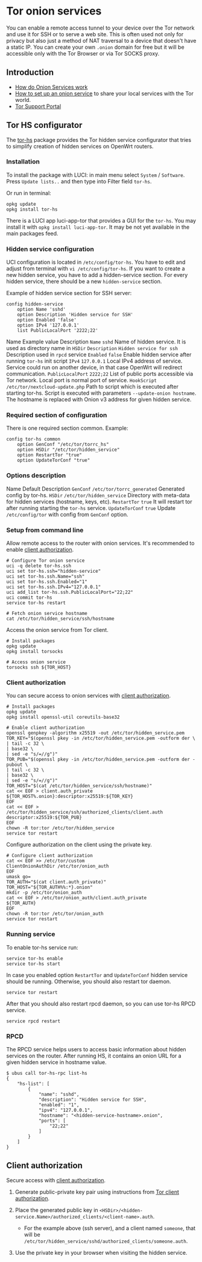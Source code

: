 # Tor onion services

You can enable a remote access tunnel to your device over the Tor network and use it for SSH or to serve a web site. This is often used not only for privacy but also just a method of NAT traversal to a device that doesn't have a static IP. You can create your own `.onion` domain for free but it will be accessible only with the Tor Browser or via Tor SOCKS proxy.

## Introduction

- [How do Onion Services work](https://community.torproject.org/onion-services/overview/ "https://community.torproject.org/onion-services/overview/")
- [How to set up an onion service](https://community.torproject.org/onion-services/setup/ "https://community.torproject.org/onion-services/setup/") to share your local services with the Tor world.
- [Tor Support Portal](https://forum.torproject.net/c/support/onion-services/16 "https://forum.torproject.net/c/support/onion-services/16")

## Tor HS configurator

The [tor-hs](/packages/pkgdata/tor-hs "packages:pkgdata:tor-hs") package provides the Tor hidden service configurator that tries to simplify creation of hidden services on OpenWrt routers.

### Installation

To install the package with LUCI: in main menu select `System` / `Software`. Press `Update lists..` and then type into Filter field `tor-hs`.

Or run in terminal:

```
opkg update
opkg install tor-hs
```

There is a LUCI app luci-app-tor that provides a GUI for the `tor-hs`. You may install it with `opkg install luci-app-tor`. It may be not yet available in the main packages feed.

### Hidden service configuration

UCI configuration is located in `/etc/config/tor-hs`. You have to edit and adjust from terminal with `vi /etc/config/tor-hs`. If you want to create a new hidden service, you have to add a hidden-service section. For every hidden service, there should be a new `hidden-service` section.

Example of hidden service section for SSH server:

```
config hidden-service
	option Name 'sshd'
	option Description 'Hidden service for SSH'
	option Enabled 'false'
	option IPv4 '127.0.0.1'
	list PublicLocalPort '2222;22'
```

Name Example value Description `Name` `sshd` Name of hidden service. It is used as directory name in `HSDir` `Description` `Hidden service for ssh` Description used in `rpcd` service `Enabled` `false` Enable hidden service after running `tor-hs` init script `IPv4` `127.0.0.1` Local IPv4 address of service. Service could run on another device, in that case OpenWrt will redirect communication. `PublicLocalPort` `2222;22` List of public ports accessible via Tor network. Local port is normal port of service. `HookScript` `/etc/tor/nextcloud-update.php` Path to script which is executed after starting tor-hs. Script is executed with parameters `--update-onion hostname`. The hostname is replaced with Onion v3 address for given hidden service.

### Required section of configuration

There is one required section common. Example:

```
config tor-hs common
	option GenConf "/etc/tor/torrc_hs"
	option HSDir "/etc/tor/hidden_service"
	option RestartTor "true"
	option UpdateTorConf "true"
```

### Options description

Name Default Description `GenConf` `/etc/tor/torrc_generated` Generated config by tor-hs. `HSDir` `/etc/tor/hidden_service` Directory with meta-data for hidden services (hostname, keys, etc). `RestartTor` `true` It will restart tor after running starting the `tor-hs` service. `UpdateTorConf` `true` Update `/etc/config/tor` with config from `GenConf` option.

### Setup from command line

Allow remote access to the router with onion services. It's recommended to enable [client authorization](/docs/guide-user/services/tor/extras#client_authorization "docs:guide-user:services:tor:extras").

```
# Configure Tor onion service
uci -q delete tor-hs.ssh
uci set tor-hs.ssh="hidden-service"
uci set tor-hs.ssh.Name="ssh"
uci set tor-hs.ssh.Enabled="1"
uci set tor-hs.ssh.IPv4="127.0.0.1"
uci add_list tor-hs.ssh.PublicLocalPort="22;22"
uci commit tor-hs
service tor-hs restart
 
# Fetch onion service hostname
cat /etc/tor/hidden_service/ssh/hostname
```

Access the onion service from Tor client.

```
# Install packages
opkg update
opkg install torsocks
 
# Access onion service
torsocks ssh ${TOR_HOST}
```

### Client authorization

You can secure access to onion services with [client authorization](https://community.torproject.org/onion-services/advanced/client-auth/ "https://community.torproject.org/onion-services/advanced/client-auth/").

```
# Install packages
opkg update
opkg install openssl-util coreutils-base32
 
# Enable client authorization
openssl genpkey -algorithm x25519 -out /etc/tor/hidden_service.pem
TOR_KEY="$(openssl pkey -in /etc/tor/hidden_service.pem -outform der \
| tail -c 32 \
| base32 \
| sed -e "s/=//g")"
TOR_PUB="$(openssl pkey -in /etc/tor/hidden_service.pem -outform der -pubout \
| tail -c 32 \
| base32 \
| sed -e "s/=//g")"
TOR_HOST="$(cat /etc/tor/hidden_service/ssh/hostname)"
cat << EOF > client.auth_private
${TOR_HOST%.onion}:descriptor:x25519:${TOR_KEY}
EOF
cat << EOF > /etc/tor/hidden_service/ssh/authorized_clients/client.auth
descriptor:x25519:${TOR_PUB}
EOF
chown -R tor:tor /etc/tor/hidden_service
service tor restart
```

Configure authorization on the client using the private key.

```
# Configure client authorization
cat << EOF >> /etc/tor/custom
ClientOnionAuthDir /etc/tor/onion_auth
EOF
umask go=
TOR_AUTH="$(cat client.auth_private)"
TOR_HOST="${TOR_AUTH%%:*}.onion"
mkdir -p /etc/tor/onion_auth
cat << EOF > /etc/tor/onion_auth/client.auth_private
${TOR_AUTH}
EOF
chown -R tor:tor /etc/tor/onion_auth
service tor restart
```

### Running service

To enable tor-hs service run:

```
service tor-hs enable
service tor-hs start
```

In case you enabled option `RestartTor` and `UpdateTorConf` hidden service should be running. Otherwise, you should also restart tor daemon.

```
service tor restart
```

After that you should also restart rpcd daemon, so you can use tor-hs RPCD service.

```
service rpcd restart
```

### RPCD

The RPCD service helps users to access basic information about hidden services on the router. After running HS, it contains an onion URL for a given hidden service in hostname value.

```
$ ubus call tor-hs-rpc list-hs
{
    "hs-list": [
        {
            "name": "sshd",
            "description": "Hidden service for SSH",
            "enabled": "1",
            "ipv4": "127.0.0.1",
            "hostname": "<hidden-service-hostname>.onion",
            "ports": [
                "22;22"
            ]
        }
    ]
}
```

## Client authorization

Secure access with [client authorization](https://community.torproject.org/onion-services/advanced/client-auth/ "https://community.torproject.org/onion-services/advanced/client-auth/").

1. Generate public-private key pair using instructions from [Tor client authorization](https://community.torproject.org/onion-services/advanced/client-auth/ "https://community.torproject.org/onion-services/advanced/client-auth/").
2. Place the generated public key in `<HSDir>/<hidden-service.Name>/authorized_clients/<client-name>.auth`.
   
   - For the example above (ssh server), and a client named `someone`, that will be `/etc/tor/hidden_service/sshd/authorized_clients/someone.auth`.
3. Use the private key in your browser when visiting the hidden service.
